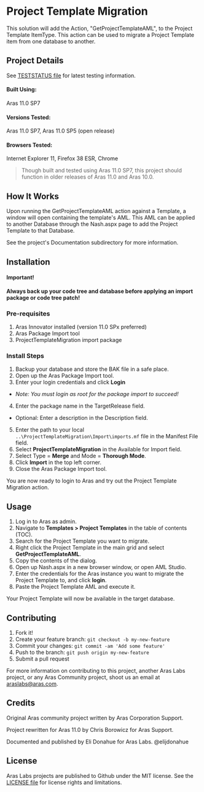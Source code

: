 # Project Template Migration

This solution will add the Action, "GetProjectTemplateAML", to the Project Template ItemType. This action can be used to migrate a Project Template item from one database to another.

## Project Details

See [TESTSTATUS file](./TESTSTATUS.md) for latest testing information.

#### Built Using:
Aras 11.0 SP7

#### Versions Tested:
Aras 11.0 SP7, Aras 11.0 SP5 (open release)

#### Browsers Tested:
Internet Explorer 11, Firefox 38 ESR, Chrome

> Though built and tested using Aras 11.0 SP7, this project should function in older releases of Aras 11.0 and Aras 10.0.

## How It Works

Upon running the GetProjectTemplateAML action against a Template, a window will open containing the template's AML. This AML can be applied to another Database through the Nash.aspx page to add the Project Template to that Database.

See the project's Documentation subdirectory for more information.

## Installation

#### Important!
**Always back up your code tree and database before applying an import package or code tree patch!**

### Pre-requisites

1. Aras Innovator installed (version 11.0 SPx preferred)
2. Aras Package Import tool
3. ProjectTemplateMigration import package

### Install Steps

1. Backup your database and store the BAK file in a safe place.
2. Open up the Aras Package Import tool.
3. Enter your login credentials and click **Login**
  * _Note: You must login as root for the package import to succeed!_
4. Enter the package name in the TargetRelease field.
  * Optional: Enter a description in the Description field.
5. Enter the path to your local `..\ProjectTemplateMigration\Import\imports.mf` file in the Manifest File field.
6. Select **ProjectTemplateMigration** in the Available for Import field.
7. Select Type = **Merge** and Mode = **Thorough Mode**.
8. Click **Import** in the top left corner.
9. Close the Aras Package Import tool.

You are now ready to login to Aras and try out the Project Template Migration action.

## Usage

1. Log in to Aras as admin.
2. Navigate to **Templates > Project Templates** in the table of contents (TOC).
3. Search for the Project Template you want to migrate.
4. Right click the Project Template in the main grid and select **GetProjectTemplateAML**.
5. Copy the contents of the dialog.
6. Open up Nash.aspx in a new browser window, or open AML Studio.
7. Enter the credentials for the Aras instance you want to migrate the Project Template to, and click **login**.
8. Paste the Project Template AML and execute it.

Your Project Template will now be available in the target database.

## Contributing

1. Fork it!
2. Create your feature branch: `git checkout -b my-new-feature`
3. Commit your changes: `git commit -am 'Add some feature'`
4. Push to the branch: `git push origin my-new-feature`
5. Submit a pull request

For more information on contributing to this project, another Aras Labs project, or any Aras Community project, shoot us an email at araslabs@aras.com.

## Credits

Original Aras community project written by Aras Corporation Support.

Project rewritten for Aras 11.0 by Chris Borowicz for Aras Support.

Documented and published by Eli Donahue for Aras Labs. @elijdonahue

## License

Aras Labs projects are published to Github under the MIT license. See the [LICENSE file](./LICENSE.md) for license rights and limitations.
